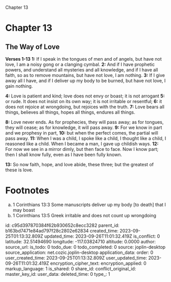 Chapter 13

# Chapter 13
## The Way of Love
**Verses 1-13**
**1:** If I speak in the tongues of men and of angels, but have not love, I am a noisy gong or a clanging cymbal.
**2:** And if I have prophetic powers, and understand all mysteries and all knowledge, and if I have all faith, so as to remove mountains, but have not love, I am nothing.
**3:** If I give away all I have, and if I deliver up my body to be burned, but have not love, I gain nothing.

**4:** Love is patient and kind; love does not envy or boast; it is not arrogant
**5:** or rude. It does not insist on its own way; it is not irritable or resentful;
**6:** it does not rejoice at wrongdoing, but rejoices with the truth.
**7:** Love bears all things, believes all things, hopes all things, endures all things.

**8:** Love never ends. As for prophecies, they will pass away; as for tongues, they will cease; as for knowledge, it will pass away.
**9:** For we know in part and we prophesy in part,
**10:** but when the perfect comes, the partial will pass away.
**11:** When I was a child, I spoke like a child, I thought like a child, I reasoned like a child. When I became a man, I gave up childish ways.
**12:** For now we see in a mirror dimly, but then face to face. Now I know part; then I shall know fully, even as I have been fully known.

**13:** So now faith, hope, and love abide, these three; but the greatest of these is love.

# Footnotes
<ol type='a'>
	<li>1 Corinthians 13:3 Some manuscripts deliver up my body [to death] that I may boast</li>
	<li>1 Corinthians 13:5 Greek irritable and does not count up wrongdoing</li>
</ol>


id: c95d397870384f62b930652c8ecc3282
parent_id: b163bd7471e84ad797f28c2802e62834
created_time: 2023-09-25T01:13:32.809Z
updated_time: 2023-09-26T11:01:32.419Z
is_conflict: 0
latitude: 32.51494690
longitude: -117.03824710
altitude: 0.0000
author: 
source_url: 
is_todo: 0
todo_due: 0
todo_completed: 0
source: joplin-desktop
source_application: net.cozic.joplin-desktop
application_data: 
order: 0
user_created_time: 2023-09-25T01:13:32.809Z
user_updated_time: 2023-09-26T11:01:32.419Z
encryption_cipher_text: 
encryption_applied: 0
markup_language: 1
is_shared: 0
share_id: 
conflict_original_id: 
master_key_id: 
user_data: 
deleted_time: 0
type_: 1